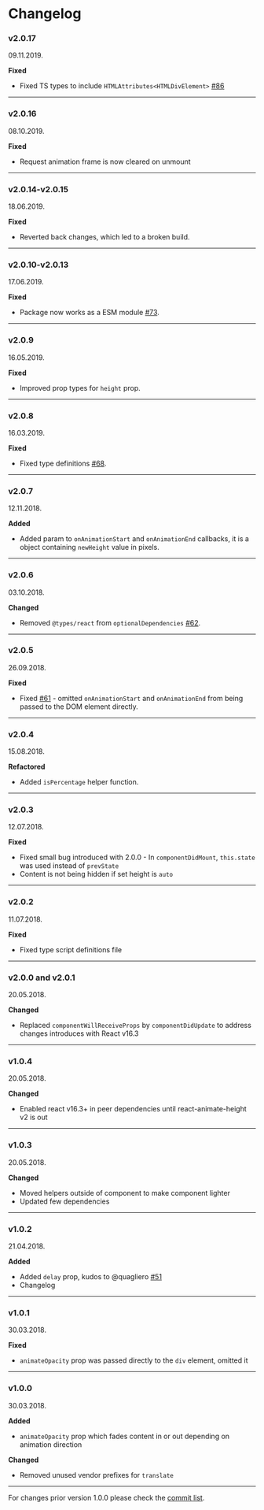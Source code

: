 # Changelog

### v2.0.17

09.11.2019.

**Fixed**

* Fixed TS types to include `HTMLAttributes<HTMLDivElement>` [#86](https://github.com/Stanko/react-animate-height/issues/86)

-----

### v2.0.16

08.10.2019.

**Fixed**

* Request animation frame is now cleared on unmount

-----

### v2.0.14-v2.0.15

18.06.2019.

**Fixed**

* Reverted back changes, which led to a broken build.

-----

### v2.0.10-v2.0.13

17.06.2019.

**Fixed**

* Package now works as a ESM module [#73](https://github.com/Stanko/react-animate-height/issues/73).

-----

### v2.0.9

16.05.2019.

**Fixed**

* Improved prop types for `height` prop.

-----

### v2.0.8

16.03.2019.

**Fixed**

* Fixed type definitions [#68](https://github.com/Stanko/react-animate-height/issues/68).

-----

### v2.0.7

12.11.2018.

**Added**

* Added param to `onAnimationStart` and `onAnimationEnd` callbacks, it is a object containing `newHeight` value in pixels.

-----

### v2.0.6

03.10.2018.

**Changed**

* Removed `@types/react` from `optionalDependencies` [#62](https://github.com/Stanko/react-animate-height/issues/62).

-----

### v2.0.5

26.09.2018.

**Fixed**

* Fixed [#61](https://github.com/Stanko/react-animate-height/issues/61) - omitted `onAnimationStart` and `onAnimationEnd` from being passed to the DOM element directly.

-----

### v2.0.4

15.08.2018.

**Refactored**

* Added `isPercentage` helper function.

-----

### v2.0.3

12.07.2018.

**Fixed**

* Fixed small bug introduced with 2.0.0 - In `componentDidMount`, `this.state` was used instead of `prevState`
* Content is not being hidden if set height is `auto`

-----

### v2.0.2

11.07.2018.

**Fixed**

* Fixed type script definitions file

-----

### v2.0.0 and v2.0.1

20.05.2018.

**Changed**

* Replaced `componentWillReceiveProps` by `componentDidUpdate` to address changes introduces with React v16.3

-----

### v1.0.4

20.05.2018.

**Changed**

* Enabled react v16.3+ in peer dependencies until react-animate-height v2 is out

-----

### v1.0.3

20.05.2018.

**Changed**

* Moved helpers outside of component to make component lighter
* Updated few dependencies

-----

### v1.0.2

21.04.2018.

**Added**

* Added `delay` prop, kudos to @quagliero [#51](https://github.com/Stanko/react-animate-height/pull/51)
* Changelog

-----

### v1.0.1

30.03.2018.

**Fixed**

* `animateOpacity` prop was passed directly to the `div` element, omitted it

-----

### v1.0.0

30.03.2018.

**Added**

* `animateOpacity` prop which fades content in or out depending on animation direction

**Changed**

* Removed unused vendor prefixes for `translate`

-----

For changes prior version 1.0.0 please check the [commit list](https://github.com/Stanko/react-animate-height/commits/master).
